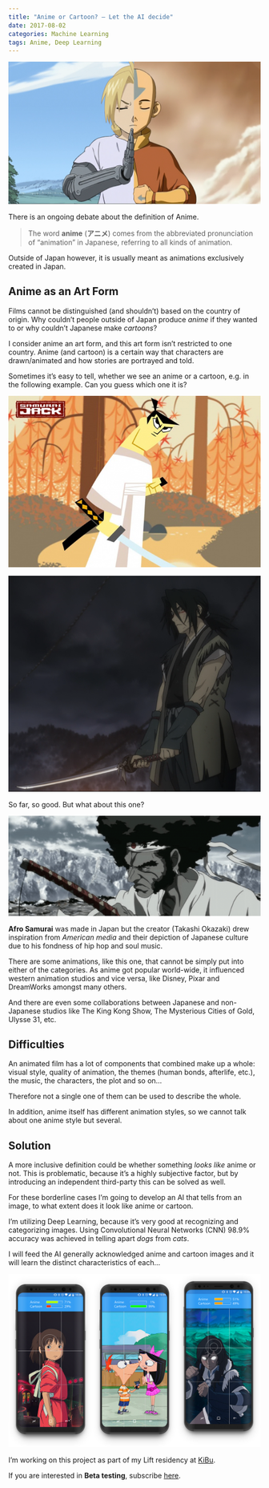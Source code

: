 ```yaml
---
title: "Anime or Cartoon? — Let the AI decide"
date: 2017-08-02
categories: Machine Learning
tags: Anime, Deep Learning
---
```


![](/wp-content/uploads/2017/08/anime_vs_cartoon_cover.png)

There is an ongoing debate about the definition of Anime.

>The word **anime** (**アニメ**) comes from the abbreviated pronunciation of “animation” in Japanese, referring to all kinds of animation.

Outside of Japan however, it is usually meant as animations exclusively created in Japan.

## Anime as an Art Form

Films cannot be distinguished (and shouldn’t) based on the country of origin. Why couldn’t people outside of Japan produce _anime_ if they wanted to or why couldn’t Japanese make _cartoons_?

I consider anime an art form, and this art form isn’t restricted to one country. Anime (and cartoon) is a certain way that characters are drawn/animated and how stories are portrayed and told.

Sometimes it’s easy to tell, whether we see an anime or a cartoon, e.g. in the following example. Can you guess which one it is?

![Samurai Jack (Cartoon)](/wp-content/uploads/2017/08/samurai_jack.jpg)

![Sword of the Stranger (Anime)](/wp-content/uploads/2017/08/sword_of_the_stranger.png)

So far, so good. But what about this one?

![Afro Samurai (?)](/wp-content/uploads/2017/08/afro_samurai.png)

**Afro Samurai** was made in Japan but the creator (Takashi Okazaki) drew inspiration from _American media_ and their depiction of Japanese culture due to his fondness of hip hop and soul music.

There are some animations, like this one, that cannot be simply put into either of the categories. As anime got popular world-wide, it influenced western animation studios and vice versa, like Disney, Pixar and DreamWorks amongst many others.

And there are even some collaborations between Japanese and non-Japanese studios like The King Kong Show, The Mysterious Cities of Gold, Ulysse 31, etc.

## Difficulties

An animated film has a lot of components that combined make up a whole: visual style, quality of animation, the themes (human bonds, afterlife, etc.), the music, the characters, the plot and so on…

Therefore not a single one of them can be used to describe the whole.

In addition, anime itself has different animation styles, so we cannot talk about one anime style but several.

## Solution

A more inclusive definition could be whether something _looks like_ anime or not. This is problematic, because it’s a highly subjective factor, but by introducing an independent third-party this can be solved as well.

For these borderline cases I’m going to develop an AI that tells from an image, to what extent does it look like anime or cartoon.

I’m utilizing Deep Learning, because it’s very good at recognizing and categorizing images. Using Convolutional Neural Networks (CNN) 98.9% accuracy was achieved in telling apart _dogs_ from _cats_.

I will feed the AI generally acknowledged anime and cartoon images and it will learn the distinct characteristics of each…

![Application Concept](/wp-content/uploads/2017/08/anime_cartoon_mockup.png)

I’m working on this project as part of my Lift residency at [KiBu](http://kibu.hu).

If you are interested in **Beta testing**, subscribe [here](https://goo.gl/forms/m7MqBNc4GfMPYFNf1).